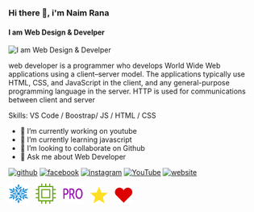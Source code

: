 ### Hi there 👋, i'm Naim Rana
#### I am Web Design & Develper
![I am Web Design & Develper](https://scontent.fdac22-1.fna.fbcdn.net/v/t39.30808-6/329001287_546379234142324_7012934284195076279_n.png?stp=dst-jpg&_nc_cat=103&ccb=1-7&_nc_sid=ab6a21&_nc_eui2=AeEaTwxXrJoqnIHPmxciRa3eTDntStuFmT1MOe1K24WZPZXjP6ZZq95C05Y6NxOEt3ngyhHmjN_zXNfsB5FWJIRC&_nc_ohc=6yjB1jLmSn8AX-MUdI5&_nc_ht=scontent.fdac22-1.fna&oh=00_AfBNqAyau6oymkhPoh7nulcL_rgJ8jAYhXpQUxAIpMUWuw&oe=63E5AFA4)

 web developer is a programmer who develops World Wide Web applications using a client–server model. The applications typically use HTML, CSS, and JavaScript in the client, and any general-purpose programming language in the server. HTTP is used for communications between client and server

Skills: VS Code / Boostrap/ JS / HTML / CSS

- 🔭 I’m currently working on youtube 
- 🌱 I’m currently learning javascript 
- 👯 I’m looking to collaborate on Github 
- 💬 Ask me about Web Developer 


[<img src='https://cdn.jsdelivr.net/npm/simple-icons@3.0.1/icons/github.svg' alt='github' height='40'>](https://github.com/https://github.com/naim473596/-naim473596/edit/main/README.md)  [<img src='https://cdn.jsdelivr.net/npm/simple-icons@3.0.1/icons/facebook.svg' alt='facebook' height='40'>](https://www.facebook.com/https://www.facebook.com/md.naimrana.5876)  [<img src='https://cdn.jsdelivr.net/npm/simple-icons@3.0.1/icons/instagram.svg' alt='instagram' height='40'>](https://www.instagram.com/https://www.instagram.com/naim473596//)  [<img src='https://cdn.jsdelivr.net/npm/simple-icons@3.0.1/icons/youtube.svg' alt='YouTube' height='40'>](https://www.youtube.com/channel/https://studio.youtube.com/channel/UCjyccmoKO0HnHPTchj1oDKg/videos/upload?filter=%5B%5D&sort=%7B%22columnType%22%3A%22date%22%2C%22sortOrder%22%3A%22DESCENDING%22%7D)  [<img src='https://cdn.jsdelivr.net/npm/simple-icons@3.0.1/icons/icloud.svg' alt='website' height='40'>](https://www.naim.com/)  

<a href='https://archiveprogram.github.com/'><img src='https://raw.githubusercontent.com/acervenky/animated-github-badges/master/assets/acbadge.gif' width='40' height='40'></a> <a href='https://docs.github.com/en/developers'><img src='https://raw.githubusercontent.com/acervenky/animated-github-badges/master/assets/devbadge.gif' width='40' height='40'></a> <a href='https://github.com/pricing'><img src='https://raw.githubusercontent.com/acervenky/animated-github-badges/master/assets/pro.gif' width='40' height='40'></a> <a href='https://stars.github.com/'><img src='https://raw.githubusercontent.com/acervenky/animated-github-badges/master/assets/starbadge.gif' width='35' height='35'></a> <a href='https://docs.github.com/en/github/supporting-the-open-source-community-with-github-sponsors'><img src='https://raw.githubusercontent.com/acervenky/animated-github-badges/master/assets/sponsorbadge.gif' width='35' height='35'></a> 


